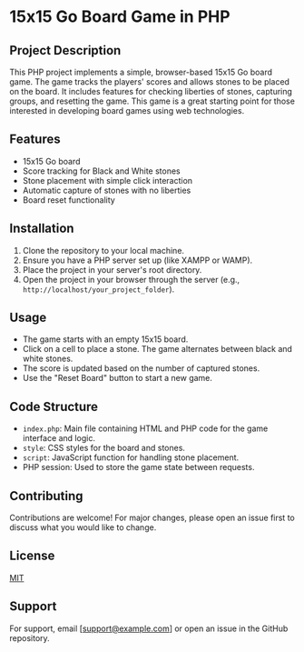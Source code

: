 # 15x15 Go Board Game in PHP

## Project Description
This PHP project implements a simple, browser-based 15x15 Go board game. The game tracks the players' scores and allows stones to be placed on the board. It includes features for checking liberties of stones, capturing groups, and resetting the game. This game is a great starting point for those interested in developing board games using web technologies.

## Features
- 15x15 Go board
- Score tracking for Black and White stones
- Stone placement with simple click interaction
- Automatic capture of stones with no liberties
- Board reset functionality

## Installation
1. Clone the repository to your local machine.
2. Ensure you have a PHP server set up (like XAMPP or WAMP).
3. Place the project in your server's root directory.
4. Open the project in your browser through the server (e.g., `http://localhost/your_project_folder`).

## Usage
- The game starts with an empty 15x15 board.
- Click on a cell to place a stone. The game alternates between black and white stones.
- The score is updated based on the number of captured stones.
- Use the "Reset Board" button to start a new game.

## Code Structure
- `index.php`: Main file containing HTML and PHP code for the game interface and logic.
- `style`: CSS styles for the board and stones.
- `script`: JavaScript function for handling stone placement.
- PHP session: Used to store the game state between requests.

## Contributing
Contributions are welcome! For major changes, please open an issue first to discuss what you would like to change.

## License
[MIT](https://choosealicense.com/licenses/mit/)

## Support
For support, email [support@example.com] or open an issue in the GitHub repository.
